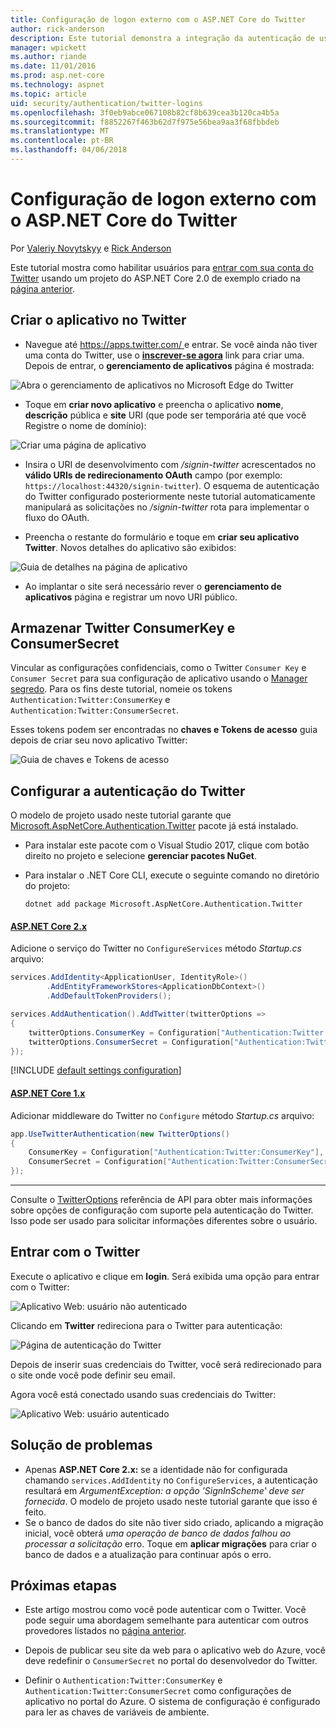 ```yaml
---
title: Configuração de logon externo com o ASP.NET Core do Twitter
author: rick-anderson
description: Este tutorial demonstra a integração da autenticação de usuário de conta do Twitter em um aplicativo existente do ASP.NET Core.
manager: wpickett
ms.author: riande
ms.date: 11/01/2016
ms.prod: asp.net-core
ms.technology: aspnet
ms.topic: article
uid: security/authentication/twitter-logins
ms.openlocfilehash: 3f0eb9abce067108b82cf8b639cea3b120ca4b5a
ms.sourcegitcommit: f8852267f463b62d7f975e56bea9aa3f68fbbdeb
ms.translationtype: MT
ms.contentlocale: pt-BR
ms.lasthandoff: 04/06/2018
---
```

# <a name="twitter-external-login-setup-with-aspnet-core"></a>Configuração de logon externo com o ASP.NET Core do Twitter

Por [Valeriy Novytskyy](https://github.com/01binary) e [Rick Anderson](https://twitter.com/RickAndMSFT)

Este tutorial mostra como habilitar usuários para [entrar com sua conta do Twitter](https://dev.twitter.com/web/sign-in/desktop-browser) usando um projeto do ASP.NET Core 2.0 de exemplo criado na [página anterior](xref:security/authentication/social/index).

## <a name="create-the-app-in-twitter"></a>Criar o aplicativo no Twitter

* Navegue até [ https://apps.twitter.com/ ](https://apps.twitter.com/) e entrar. Se você ainda não tiver uma conta do Twitter, use o **[inscrever-se agora](https://twitter.com/signup)** link para criar uma. Depois de entrar, o **gerenciamento de aplicativos** página é mostrada:

![Abra o gerenciamento de aplicativos no Microsoft Edge do Twitter](index/_static/TwitterAppManage.png)

* Toque em **criar novo aplicativo** e preencha o aplicativo **nome**, **descrição** pública e **site** URI (que pode ser temporária até que você Registre o nome de domínio):

![Criar uma página de aplicativo](index/_static/TwitterCreate.png)

* Insira o URI de desenvolvimento com */signin-twitter* acrescentados no **válido URIs de redirecionamento OAuth** campo (por exemplo: `https://localhost:44320/signin-twitter`). O esquema de autenticação do Twitter configurado posteriormente neste tutorial automaticamente manipulará as solicitações no */signin-twitter* rota para implementar o fluxo do OAuth.

* Preencha o restante do formulário e toque em **criar seu aplicativo Twitter**. Novos detalhes do aplicativo são exibidos:

![Guia de detalhes na página de aplicativo](index/_static/TwitterAppDetails.png)

* Ao implantar o site será necessário rever o **gerenciamento de aplicativos** página e registrar um novo URI público.

## <a name="storing-twitter-consumerkey-and-consumersecret"></a>Armazenar Twitter ConsumerKey e ConsumerSecret

Vincular as configurações confidenciais, como o Twitter `Consumer Key` e `Consumer Secret` para sua configuração de aplicativo usando o [Manager segredo](xref:security/app-secrets). Para os fins deste tutorial, nomeie os tokens `Authentication:Twitter:ConsumerKey` e `Authentication:Twitter:ConsumerSecret`.

Esses tokens podem ser encontradas no **chaves e Tokens de acesso** guia depois de criar seu novo aplicativo Twitter:

![Guia de chaves e Tokens de acesso](index/_static/TwitterKeys.png)

## <a name="configure-twitter-authentication"></a>Configurar a autenticação do Twitter

O modelo de projeto usado neste tutorial garante que [Microsoft.AspNetCore.Authentication.Twitter](https://www.nuget.org/packages/Microsoft.AspNetCore.Authentication.Twitter) pacote já está instalado.

* Para instalar este pacote com o Visual Studio 2017, clique com botão direito no projeto e selecione **gerenciar pacotes NuGet**.
* Para instalar o .NET Core CLI, execute o seguinte comando no diretório do projeto:

   `dotnet add package Microsoft.AspNetCore.Authentication.Twitter`

#### <a name="aspnet-core-2xtabaspnetcore2x"></a>[ASP.NET Core 2.x](#tab/aspnetcore2x/)
Adicione o serviço do Twitter no `ConfigureServices` método *Startup.cs* arquivo:

```csharp
services.AddIdentity<ApplicationUser, IdentityRole>()
        .AddEntityFrameworkStores<ApplicationDbContext>()
        .AddDefaultTokenProviders();

services.AddAuthentication().AddTwitter(twitterOptions =>
{
    twitterOptions.ConsumerKey = Configuration["Authentication:Twitter:ConsumerKey"];
    twitterOptions.ConsumerSecret = Configuration["Authentication:Twitter:ConsumerSecret"];
});
```

[!INCLUDE [default settings configuration](includes/default-settings.md)]

#### <a name="aspnet-core-1xtabaspnetcore1x"></a>[ASP.NET Core 1.x](#tab/aspnetcore1x/)
Adicionar middleware do Twitter no `Configure` método *Startup.cs* arquivo:

```csharp
app.UseTwitterAuthentication(new TwitterOptions()
{
    ConsumerKey = Configuration["Authentication:Twitter:ConsumerKey"],
    ConsumerSecret = Configuration["Authentication:Twitter:ConsumerSecret"]
});
```

* * *
Consulte o [TwitterOptions](https://docs.microsoft.com/aspnet/core/api/microsoft.aspnetcore.builder.twitteroptions) referência de API para obter mais informações sobre opções de configuração com suporte pela autenticação do Twitter. Isso pode ser usado para solicitar informações diferentes sobre o usuário.

## <a name="sign-in-with-twitter"></a>Entrar com o Twitter

Execute o aplicativo e clique em **login**. Será exibida uma opção para entrar com o Twitter:

![Aplicativo Web: usuário não autenticado](index/_static/DoneTwitter.png)

Clicando em **Twitter** redireciona para o Twitter para autenticação:

![Página de autenticação do Twitter](index/_static/TwitterLogin.png)

Depois de inserir suas credenciais do Twitter, você será redirecionado para o site onde você pode definir seu email.

Agora você está conectado usando suas credenciais do Twitter:

![Aplicativo Web: usuário autenticado](index/_static/Done.png)

## <a name="troubleshooting"></a>Solução de problemas

* Apenas **ASP.NET Core 2.x:** se a identidade não for configurada chamando `services.AddIdentity` no `ConfigureServices`, a autenticação resultará em *ArgumentException: a opção 'SignInScheme' deve ser fornecida*. O modelo de projeto usado neste tutorial garante que isso é feito.
* Se o banco de dados do site não tiver sido criado, aplicando a migração inicial, você obterá *uma operação de banco de dados falhou ao processar a solicitação* erro. Toque em **aplicar migrações** para criar o banco de dados e a atualização para continuar após o erro.

## <a name="next-steps"></a>Próximas etapas

* Este artigo mostrou como você pode autenticar com o Twitter. Você pode seguir uma abordagem semelhante para autenticar com outros provedores listados no [página anterior](xref:security/authentication/social/index).

* Depois de publicar seu site da web para o aplicativo web do Azure, você deve redefinir o `ConsumerSecret` no portal do desenvolvedor do Twitter.

* Definir o `Authentication:Twitter:ConsumerKey` e `Authentication:Twitter:ConsumerSecret` como configurações de aplicativo no portal do Azure. O sistema de configuração é configurado para ler as chaves de variáveis de ambiente.
